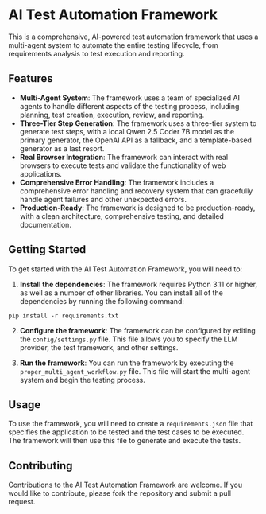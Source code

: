 # AI Test Automation Framework

This is a comprehensive, AI-powered test automation framework that uses a multi-agent system to automate the entire testing lifecycle, from requirements analysis to test execution and reporting.

## Features

- **Multi-Agent System**: The framework uses a team of specialized AI agents to handle different aspects of the testing process, including planning, test creation, execution, review, and reporting.
- **Three-Tier Step Generation**: The framework uses a three-tier system to generate test steps, with a local Qwen 2.5 Coder 7B model as the primary generator, the OpenAI API as a fallback, and a template-based generator as a last resort.
- **Real Browser Integration**: The framework can interact with real browsers to execute tests and validate the functionality of web applications.
- **Comprehensive Error Handling**: The framework includes a comprehensive error handling and recovery system that can gracefully handle agent failures and other unexpected errors.
- **Production-Ready**: The framework is designed to be production-ready, with a clean architecture, comprehensive testing, and detailed documentation.

## Getting Started

To get started with the AI Test Automation Framework, you will need to:

1. **Install the dependencies**: The framework requires Python 3.11 or higher, as well as a number of other libraries. You can install all of the dependencies by running the following command:

```
pip install -r requirements.txt
```

2. **Configure the framework**: The framework can be configured by editing the `config/settings.py` file. This file allows you to specify the LLM provider, the test framework, and other settings.

3. **Run the framework**: You can run the framework by executing the `proper_multi_agent_workflow.py` file. This file will start the multi-agent system and begin the testing process.

## Usage

To use the framework, you will need to create a `requirements.json` file that specifies the application to be tested and the test cases to be executed. The framework will then use this file to generate and execute the tests.

## Contributing

Contributions to the AI Test Automation Framework are welcome. If you would like to contribute, please fork the repository and submit a pull request.

